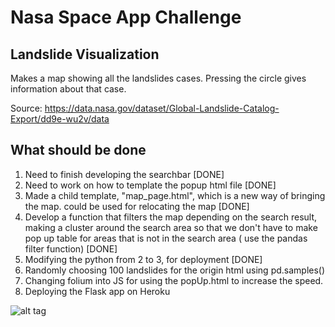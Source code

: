 # Nasa Space App Challenge

## Landslide Visualization

Makes a map showing all the landslides cases. Pressing the circle gives information about that case.

Source: https://data.nasa.gov/dataset/Global-Landslide-Catalog-Export/dd9e-wu2v/data


## What should be done

1. Need to finish developing the searchbar [DONE]
2. Need to work on how to template the popup html file [DONE]
3. Made a child template, "map_page.html", which is a new way of bringing the map. could be used
for relocating the map [DONE]
4. Develop a function that filters the map depending on the search result, making a cluster around the search area so that we don't have to make pop up table for areas that is not in the search area ( use the pandas filter function) [DONE]
5. Modifying the python from 2 to 3, for deployment [DONE]
6. Randomly choosing 100 landslides for the origin html using pd.samples()
7. Changing folium into JS for using the popUp.html to increase the speed.
8. Deploying the Flask app on Heroku

![alt tag](https://github.com/jspark971/landslideVisualization/blob/master/VisualizationEx.png)
